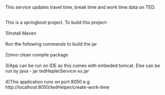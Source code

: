 <br>This service updates travel time, break time and work time data on TED. </br>
<p>
<br>This is a springboot project. To build this project-</br>
<br>1)Install Maven</br>
<br>Run the following commands to build the jar</br>
<br>2)mvn clean compile package</br>
<br>3)App can be run on IDE as this comes with embeded tomcat. Else can be run by java - jar tedHeplerService-xx.jar</br>
<br>4)This application runs on port 8050 e.g http://localhost:8050/tedHelper/create-work-time</br>
</p>